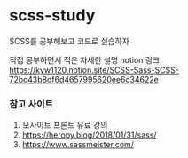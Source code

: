 # scss-study
SCSS를 공부해보고 코드로 실습하자

직접 공부하면서 적은 자세한 설명 notion 링크  
https://kyw1120.notion.site/SCSS-Sass-SCSS-72bc43b8df6d4657995620ee6c34622e

### 참고 사이트
1. 모사이트 프론트 유료 강의
2. https://heropy.blog/2018/01/31/sass/
3. https://www.sassmeister.com/
